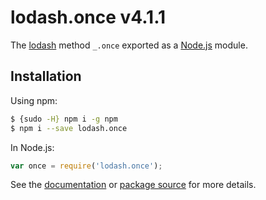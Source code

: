 # lodash.once v4.1.1

The [lodash](https://lodash.com/) method `_.once` exported as a [Node.js](https://nodejs.org/) module.

## Installation

Using npm:
```bash
$ {sudo -H} npm i -g npm
$ npm i --save lodash.once
```

In Node.js:
```js
var once = require('lodash.once');
```

See the [documentation](https://lodash.com/docs#once) or [package source](https://github.com/lodash/lodash/blob/4.1.1-npm-packages/lodash.once) for more details.